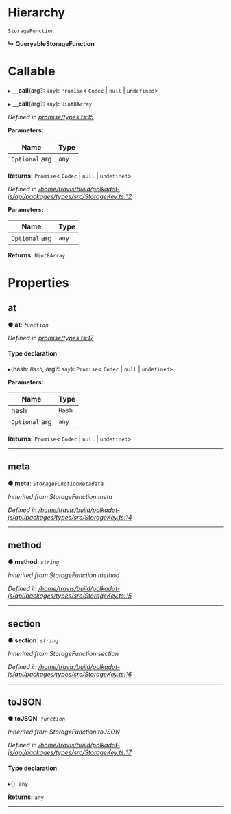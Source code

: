 

# Hierarchy

 `StorageFunction`

**↳ QueryableStorageFunction**

# Callable
▸ **__call**(arg?: *`any`*): `Promise`< `Codec` &#124; `null` &#124; `undefined`>

▸ **__call**(arg?: *`any`*): `Uint8Array`

*Defined in [promise/types.ts:15](https://github.com/polkadot-js/api/blob/e182769/packages/api/src/promise/types.ts#L15)*

**Parameters:**

| Name | Type |
| ------ | ------ |
| `Optional` arg | `any` |

**Returns:** `Promise`< `Codec` &#124; `null` &#124; `undefined`>

*Defined in [/home/travis/build/polkadot-js/api/packages/types/src/StorageKey.ts:12](https://github.com/polkadot-js/api/blob/e182769/packages/types/src/StorageKey.ts#L12)*

**Parameters:**

| Name | Type |
| ------ | ------ |
| `Optional` arg | `any` |

**Returns:** `Uint8Array`

# Properties

<a id="at"></a>

##  at

**● at**: *`function`*

*Defined in [promise/types.ts:17](https://github.com/polkadot-js/api/blob/e182769/packages/api/src/promise/types.ts#L17)*

#### Type declaration
▸(hash: *`Hash`*, arg?: *`any`*): `Promise`< `Codec` &#124; `null` &#124; `undefined`>

**Parameters:**

| Name | Type |
| ------ | ------ |
| hash | `Hash` |
| `Optional` arg | `any` |

**Returns:** `Promise`< `Codec` &#124; `null` &#124; `undefined`>

___
<a id="meta"></a>

##  meta

**● meta**: *`StorageFunctionMetadata`*

*Inherited from StorageFunction.meta*

*Defined in [/home/travis/build/polkadot-js/api/packages/types/src/StorageKey.ts:14](https://github.com/polkadot-js/api/blob/e182769/packages/types/src/StorageKey.ts#L14)*

___
<a id="method"></a>

##  method

**● method**: *`string`*

*Inherited from StorageFunction.method*

*Defined in [/home/travis/build/polkadot-js/api/packages/types/src/StorageKey.ts:15](https://github.com/polkadot-js/api/blob/e182769/packages/types/src/StorageKey.ts#L15)*

___
<a id="section"></a>

##  section

**● section**: *`string`*

*Inherited from StorageFunction.section*

*Defined in [/home/travis/build/polkadot-js/api/packages/types/src/StorageKey.ts:16](https://github.com/polkadot-js/api/blob/e182769/packages/types/src/StorageKey.ts#L16)*

___
<a id="tojson"></a>

##  toJSON

**● toJSON**: *`function`*

*Inherited from StorageFunction.toJSON*

*Defined in [/home/travis/build/polkadot-js/api/packages/types/src/StorageKey.ts:17](https://github.com/polkadot-js/api/blob/e182769/packages/types/src/StorageKey.ts#L17)*

#### Type declaration
▸(): `any`

**Returns:** `any`

___

